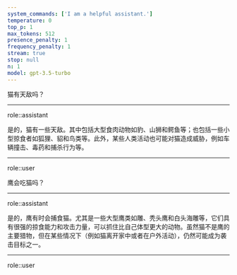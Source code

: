 ```yaml
---
system_commands: ['I am a helpful assistant.']
temperature: 0
top_p: 1
max_tokens: 512
presence_penalty: 1
frequency_penalty: 1
stream: true
stop: null
n: 1
model: gpt-3.5-turbo
---
```


猫有天敌吗？

<hr class="__chatgpt_plugin">

role::assistant

是的，猫有一些天敌。其中包括大型食肉动物如豹、山狮和鳄鱼等；也包括一些小型掠食者如狐狸、貂和鸟类等。此外，某些人类活动也可能对猫造成威胁，例如车辆撞击、毒药和捕杀行为等。

<hr class="__chatgpt_plugin">

role::user

鹰会吃猫吗？

<hr class="__chatgpt_plugin">

role::assistant

是的，鹰有时会捕食猫。尤其是一些大型鹰类如雕、秃头鹰和白头海雕等，它们具有很强的掠食能力和攻击力量，可以抓住比自己体型更大的动物。虽然猫不是鹰的主要猎物，但在某些情况下（例如猫离开家中或者在户外活动），仍然可能成为袭击目标之一。

<hr class="__chatgpt_plugin">

role::user

